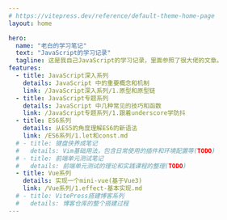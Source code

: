 ```yaml
---
# https://vitepress.dev/reference/default-theme-home-page
layout: home

hero:
  name: "老白的学习笔记"
  text: "JavaScript的学习记录"
  tagline: 这是我自己JavaScript的学习记录，里面参照了很大佬的文章。
features:
  - title: JavaScript深入系列
    details: JavaScript 中的重要概念和机制
    link: /JavaScript深入系列/1.原型和原型链
  - title: JavaScript专题系列
    details: JavaScript 中几种常见的技巧和函数
    link: /JavaScript专题系列/1.跟着underscore学防抖
  - title: ES6系列
    details: 从ES5的角度理解ES6的新语法
    link: /ES6系列/1.let和const.md
  # - title: 键盘侠养成笔记
  #   details: Vim基础用法，包含日常使用的插件和环境配置等(TODO)
  # - title: 前端单元测试笔记
  #   details: 前端单元测试的理论和实践课程的整理(TODO)
  - title: Vue系列
    details: 实现一个mini-vue(基于Vue3)
    link: /Vue系列/1.effect-基本实现.md
  # - title: VitePress搭建博客系列
  #   details: 博客仓库的整个搭建过程
---
```

